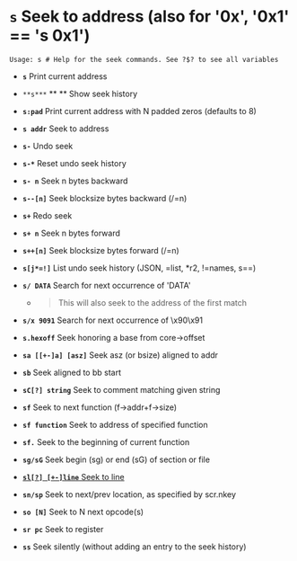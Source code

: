 <!-- TITLE: s -->

#  **`s`** Seek to address (also for '0x', '0x1' == 's 0x1')


```text
Usage: s # Help for the seek commands. See ?$? to see all variables
```


- **`s`** Print current address
- `**s***` ** ** Show seek history
- **`s:pad`** Print current address with N padded zeros (defaults to 8)
- **`s addr`** Seek to address
- **`s-`** Undo seek
- **`s-*`** Reset undo seek history
- **`s- n`** Seek n bytes backward
- **`s--[n]`** Seek blocksize bytes backward (/=n)
- **`s+`** Redo seek
- **`s+ n`** Seek n bytes forward
- **`s++[n]`** Seek blocksize bytes forward (/=n)
- **`s[j*=!]`** List undo seek history (JSON, =list, *r2, !=names, s==)
- **`s/ DATA`** Search for next occurrence of 'DATA'
  - > This will also seek to the address of the first match
- **`s/x 9091`** Search for next occurrence of \x90\x91
- **`s.hexoff`** Seek honoring a base from core->offset
- **`sa [[+-]a] [asz]`** Seek asz (or bsize) aligned to addr
- **`sb`** Seek aligned to bb start
- **`sC[?] string`** Seek to comment matching given string
- **`sf`** Seek to next function (f->addr+f->size)
- **`sf function`** Seek to address of specified function
- **`sf.`** Seek to the beginning of current function
- **`sg/sG`** Seek begin (sg) or end (sG) of section or file

- [ **`sl[?] [+-]line`** Seek to line](/options/s/sl)

- **`sn/sp`** Seek to next/prev location, as specified by scr.nkey
- **`so [N]`** Seek to N next opcode(s)
- **`sr pc`** Seek to register
- **`ss`** Seek silently (without adding an entry to the seek history)